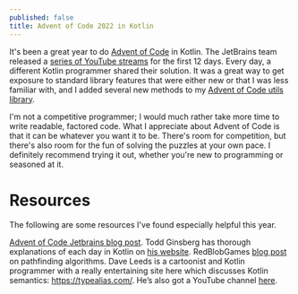 ```yaml
---
published: false
title: Advent of Code 2022 in Kotlin
---
```

It's been a great year to do [Advent of Code](https://adventofcode.com/) in Kotlin. The JetBrains team released a [series of YouTube streams](https://www.youtube.com/playlist?list=PLlFc5cFwUnmwxQlKf8uWp-la8BVSTH47J) for the first 12 days. Every day, a different Kotlin programmer shared their solution. It was a great way to get exposure to standard library features that were either new or that I was less familiar with, and I added several new methods to my [Advent of Code utils library](https://github.com/davidmerrick/advent-of-code-utils).

I'm not a competitive programmer; I would much rather take more time to write readable, factored code. What I appreciate about Advent of Code is that it can be whatever you want it to be. There's room for competition, but there's also room for the fun of solving the puzzles at your own pace. I definitely recommend trying it out, whether you're new to programming or seasoned at it.

# Resources

The following are some resources I've found especially helpful this year.

[Advent of Code Jetbrains blog post](https://blog.jetbrains.com/kotlin/2022/11/advent-of-code-2022-in-kotlin/).
Todd Ginsberg has thorough explanations of each day in Kotlin on [his website](https://todd.ginsberg.com/).
RedBlobGames [blog post](https://www.redblobgames.com/pathfinding/a-star/introduction.html) on pathfinding algorithms.
Dave Leeds is a cartoonist and Kotlin programmer with a really entertaining site here which discusses Kotlin semantics: https://typealias.com/. 
He’s also got a YouTube channel [here](https://www.youtube.com/@typealias). 
